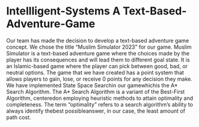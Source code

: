 # Intellligent-Systems A Text-Based-Adventure-Game

Our team has made the decision to develop a text-based adventure game concept. We chose the title “Muslim Simulator 2023” for our game. Muslim Simulator is a text-based adventure game where the choices made by the player has its consequences and will lead them  to  different  goal  state. It  is  an  Islamic-based  game  where  the  player  can  pick between good, bad, or neutral options. The game that we have created has a point system that allows players to gain, lose, or receive 0 points for any decision they make. We have implemented State Space Searchin our  gamewhichis the A* Search  Algorithm. The A* Search Algorithm is a variant of the Best-First Algorithm, centeredon employing heuristic methods to attain optimality and completeness. The term “optimality” refers to a search algorithm’s ability to always identify thebest  possibleanswer,  in  our  case,  the  least amount of path cost. 
